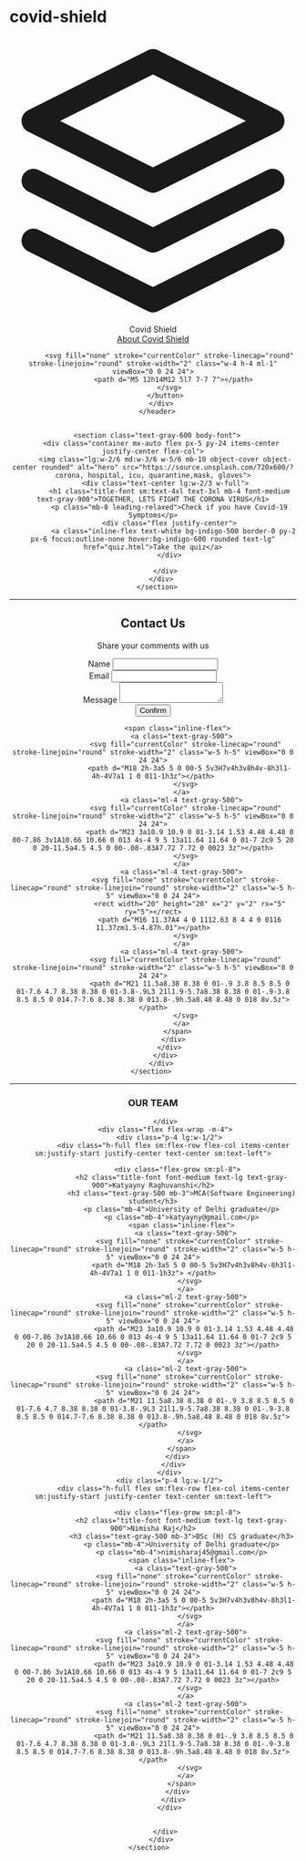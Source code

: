 # covid-shield
<!DOCTYPE html>
<html lang="en">
<head>
    <meta charset="UTF-8">
    <meta http-equiv="X-UA-Compatible" content="IE=edge">
    <meta name="viewport" content="width=device-width, initial-scale=1.0">
    <link href="https://unpkg.com/tailwindcss@^2/dist/tailwind.min.css" rel="stylesheet">
    <title>Covid Shield</title>
    <link rel="stylesheet" href="https://cdn.jsdelivr.net/npm/bootstrap@4.6.0/dist/css/bootstrap.min.css">
</head>
<body>
    <header class="text-gray-600 body-font">
        <div class="container mx-auto flex flex-wrap p-5 flex-col md:flex-row items-center">
          <a class="flex title-font font-medium items-center text-gray-900 mb-4 md:mb-0">
            <svg xmlns="http://www.w3.org/2000/svg" fill="none" stroke="currentColor" stroke-linecap="round" stroke-linejoin="round" stroke-width="2" class="w-10 h-10 text-white p-2 bg-indigo-500 rounded-full" viewBox="0 0 24 24">
              <path d="M12 2L2 7l10 5 10-5-10-5zM2 17l10 5 10-5M2 12l10 5 10-5"></path>
            </svg>
            <span class="ml-3 text-xl">Covid Shield</span>
          </a>
          <div class="flex justify-right">
            <a class="inline-flex text-white bg-indigo-500 border-0 py-2 px-6 focus:outline-none hover:bg-indigo-600 rounded text-lg" href="about.html">About Covid Shield</a>
          </div>
          
            <svg fill="none" stroke="currentColor" stroke-linecap="round" stroke-linejoin="round" stroke-width="2" class="w-4 h-4 ml-1" viewBox="0 0 24 24">
              <path d="M5 12h14M12 5l7 7-7 7"></path>
            </svg>
          </button>
        </div>
      </header>
      
      
      <section class="text-gray-600 body-font">
        <div class="container mx-auto flex px-5 py-24 items-center justify-center flex-col">
          <img class="lg:w-2/6 md:w-3/6 w-5/6 mb-10 object-cover object-center rounded" alt="hero" src="https://source.unsplash.com/720x600/?corona, hospital, icu, quarantine,mask, gloves">
          <div class="text-center lg:w-2/3 w-full">
            <h1 class="title-font sm:text-4xl text-3xl mb-4 font-medium text-gray-900">TOGETHER, LETS FIGHT THE CORONA VIRUS</h1>
            <p class="mb-8 leading-relaxed">Check if you have Covid-19 Symptoms</p>
            <div class="flex justify-center">
              <a class="inline-flex text-white bg-indigo-500 border-0 py-2 px-6 focus:outline-none hover:bg-indigo-600 rounded text-lg" href="quiz.html">Take the quiz</a>
            </div>
            
          </div>
        </div>
      </section>
<hr>
      <section class="text-gray-600 body-font relative">
        <div class="container px-5 py-24 mx-auto">
          <div class="flex flex-col text-center w-full mb-12">
            <h1 class="sm:text-3xl text-2xl font-medium title-font mb-4 text-gray-900">Contact Us</h1>
            <p class="lg:w-2/3 mx-auto leading-relaxed text-base">Share your comments with us</p>
          </div>
          <div class="lg:w-1/2 md:w-2/3 mx-auto">
            <div class="flex flex-wrap -m-2">
              <div class="p-2 w-1/2">
                <div class="relative">
                  <label for="name" class="leading-7 text-sm text-gray-600">Name</label>
                  <input type="text" id="name" name="name" class="w-full bg-gray-100 bg-opacity-50 rounded border border-gray-300 focus:border-indigo-500 focus:bg-white focus:ring-2 focus:ring-indigo-200 text-base outline-none text-gray-700 py-1 px-3 leading-8 transition-colors duration-200 ease-in-out">
                </div>
              </div>
              <div class="p-2 w-1/2">
                <div class="relative">
                  <label for="email" class="leading-7 text-sm text-gray-600">Email</label>
                  <input type="email" id="email" name="email" class="w-full bg-gray-100 bg-opacity-50 rounded border border-gray-300 focus:border-indigo-500 focus:bg-white focus:ring-2 focus:ring-indigo-200 text-base outline-none text-gray-700 py-1 px-3 leading-8 transition-colors duration-200 ease-in-out">
                </div>
              </div>
              <div class="p-2 w-full">
                <div class="relative">
                  <label for="message" class="leading-7 text-sm text-gray-600">Message</label>
                  <textarea id="message" name="message" class="w-full bg-gray-100 bg-opacity-50 rounded border border-gray-300 focus:border-indigo-500 focus:bg-white focus:ring-2 focus:ring-indigo-200 h-32 text-base outline-none text-gray-700 py-1 px-3 resize-none leading-6 transition-colors duration-200 ease-in-out"></textarea>
                </div>
              </div>
              <div class="p-2 w-full">
                <button class="flex mx-auto text-white bg-indigo-500 border-0 py-2 px-8 focus:outline-none hover:bg-indigo-600 rounded text-lg">Confirm</button>
              </div>
              <div class="p-2 w-full pt-8 mt-8 border-t border-gray-200 text-center">
                
                <span class="inline-flex">
                  <a class="text-gray-500">
                    <svg fill="currentColor" stroke-linecap="round" stroke-linejoin="round" stroke-width="2" class="w-5 h-5" viewBox="0 0 24 24">
                      <path d="M18 2h-3a5 5 0 00-5 5v3H7v4h3v8h4v-8h3l1-4h-4V7a1 1 0 011-1h3z"></path>
                    </svg>
                  </a>
                  <a class="ml-4 text-gray-500">
                    <svg fill="currentColor" stroke-linecap="round" stroke-linejoin="round" stroke-width="2" class="w-5 h-5" viewBox="0 0 24 24">
                      <path d="M23 3a10.9 10.9 0 01-3.14 1.53 4.48 4.48 0 00-7.86 3v1A10.66 10.66 0 013 4s-4 9 5 13a11.64 11.64 0 01-7 2c9 5 20 0 20-11.5a4.5 4.5 0 00-.08-.83A7.72 7.72 0 0023 3z"></path>
                    </svg>
                  </a>
                  <a class="ml-4 text-gray-500">
                    <svg fill="none" stroke="currentColor" stroke-linecap="round" stroke-linejoin="round" stroke-width="2" class="w-5 h-5" viewBox="0 0 24 24">
                      <rect width="20" height="20" x="2" y="2" rx="5" ry="5"></rect>
                      <path d="M16 11.37A4 4 0 1112.63 8 4 4 0 0116 11.37zm1.5-4.87h.01"></path>
                    </svg>
                  </a>
                  <a class="ml-4 text-gray-500">
                    <svg fill="currentColor" stroke-linecap="round" stroke-linejoin="round" stroke-width="2" class="w-5 h-5" viewBox="0 0 24 24">
                      <path d="M21 11.5a8.38 8.38 0 01-.9 3.8 8.5 8.5 0 01-7.6 4.7 8.38 8.38 0 01-3.8-.9L3 21l1.9-5.7a8.38 8.38 0 01-.9-3.8 8.5 8.5 0 014.7-7.6 8.38 8.38 0 013.8-.9h.5a8.48 8.48 0 018 8v.5z"></path>
                    </svg>
                  </a>
                </span>
              </div>
            </div>
          </div>
        </div>
      </section>   
<hr>
      <section class="text-gray-600 body-font">
        <div class="container px-5 py-24 mx-auto">
          <div class="flex flex-col text-center w-full mb-20">
            <h1 class="text-2xl font-medium title-font mb-4 text-gray-900 tracking-widest">OUR TEAM</h1>
            
          </div>
          <div class="flex flex-wrap -m-4">
            <div class="p-4 lg:w-1/2">
              <div class="h-full flex sm:flex-row flex-col items-center sm:justify-start justify-center text-center sm:text-left">
              
                <div class="flex-grow sm:pl-8">
                  <h2 class="title-font font-medium text-lg text-gray-900">Katyayny Raghuvanshi</h2>
                  <h3 class="text-gray-500 mb-3">MCA(Software Engineering) student</h3>
                  <p class="mb-4">University of Delhi graduate</p>
                  <p class="mb-4">katyayny@gmail.com</p>
                  <span class="inline-flex">
                    <a class="text-gray-500">
                      <svg fill="none" stroke="currentColor" stroke-linecap="round" stroke-linejoin="round" stroke-width="2" class="w-5 h-5" viewBox="0 0 24 24">
                        <path d="M18 2h-3a5 5 0 00-5 5v3H7v4h3v8h4v-8h3l1-4h-4V7a1 1 0 011-1h3z"> </path>
                      </svg>
                    </a>
                    <a class="ml-2 text-gray-500">
                      <svg fill="none" stroke="currentColor" stroke-linecap="round" stroke-linejoin="round" stroke-width="2" class="w-5 h-5" viewBox="0 0 24 24">
                        <path d="M23 3a10.9 10.9 0 01-3.14 1.53 4.48 4.48 0 00-7.86 3v1A10.66 10.66 0 013 4s-4 9 5 13a11.64 11.64 0 01-7 2c9 5 20 0 20-11.5a4.5 4.5 0 00-.08-.83A7.72 7.72 0 0023 3z"></path>
                      </svg>
                    </a>
                    <a class="ml-2 text-gray-500">
                      <svg fill="none" stroke="currentColor" stroke-linecap="round" stroke-linejoin="round" stroke-width="2" class="w-5 h-5" viewBox="0 0 24 24">
                        <path d="M21 11.5a8.38 8.38 0 01-.9 3.8 8.5 8.5 0 01-7.6 4.7 8.38 8.38 0 01-3.8-.9L3 21l1.9-5.7a8.38 8.38 0 01-.9-3.8 8.5 8.5 0 014.7-7.6 8.38 8.38 0 013.8-.9h.5a8.48 8.48 0 018 8v.5z"></path>
                      </svg>
                    </a>
                  </span>
                </div>
              </div>
            </div>
            <div class="p-4 lg:w-1/2">
              <div class="h-full flex sm:flex-row flex-col items-center sm:justify-start justify-center text-center sm:text-left">
                
                <div class="flex-grow sm:pl-8">
                  <h2 class="title-font font-medium text-lg text-gray-900">Nimisha Raj</h2>
                  <h3 class="text-gray-500 mb-3">BSc (H) CS graduate</h3>
                  <p class="mb-4">University of Delhi graduate</p>
                  <p class="mb-4">nimisharaj45@gmail.com</p>
                  <span class="inline-flex">
                    <a class="text-gray-500">
                      <svg fill="none" stroke="currentColor" stroke-linecap="round" stroke-linejoin="round" stroke-width="2" class="w-5 h-5" viewBox="0 0 24 24">
                        <path d="M18 2h-3a5 5 0 00-5 5v3H7v4h3v8h4v-8h3l1-4h-4V7a1 1 0 011-1h3z"></path>
                      </svg>
                    </a>
                    <a class="ml-2 text-gray-500">
                      <svg fill="none" stroke="currentColor" stroke-linecap="round" stroke-linejoin="round" stroke-width="2" class="w-5 h-5" viewBox="0 0 24 24">
                        <path d="M23 3a10.9 10.9 0 01-3.14 1.53 4.48 4.48 0 00-7.86 3v1A10.66 10.66 0 013 4s-4 9 5 13a11.64 11.64 0 01-7 2c9 5 20 0 20-11.5a4.5 4.5 0 00-.08-.83A7.72 7.72 0 0023 3z"></path>
                      </svg>
                    </a>
                    <a class="ml-2 text-gray-500">
                      <svg fill="none" stroke="currentColor" stroke-linecap="round" stroke-linejoin="round" stroke-width="2" class="w-5 h-5" viewBox="0 0 24 24">
                        <path d="M21 11.5a8.38 8.38 0 01-.9 3.8 8.5 8.5 0 01-7.6 4.7 8.38 8.38 0 01-3.8-.9L3 21l1.9-5.7a8.38 8.38 0 01-.9-3.8 8.5 8.5 0 014.7-7.6 8.38 8.38 0 013.8-.9h.5a8.48 8.48 0 018 8v.5z"></path>
                      </svg>
                    </a>
                  </span>
                </div>
              </div>
            </div>
            
            
          </div>
        </div>
      </section>    
</body>
</html>
